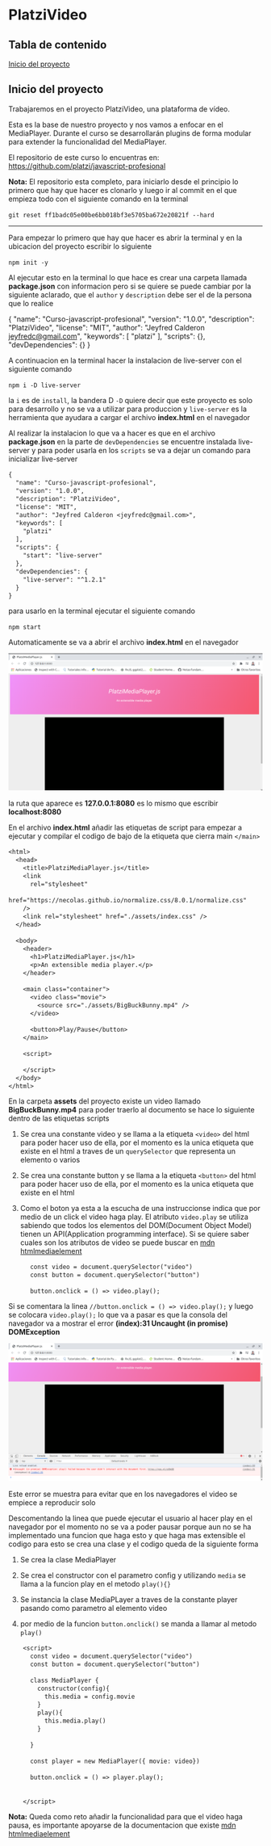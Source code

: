 # PlatziVideo

## Tabla de contenido 

[Inicio del proyecto](#Inicio-del-proyecto)

[]()

[]()

[]()

[]()

[]()

[]()

[]()

[]()

[]()

[]()

[]()

[]()

[]()

[]()

[]()

[]()

[]()

[]()

[]()

[]()

[]()

[]()

[]()

[]()

[]()

[]()

[]()

## Inicio del proyecto

Trabajaremos en el proyecto PlatziVideo, una plataforma de vídeo.

Esta es la base de nuestro proyecto y nos vamos a enfocar en el MediaPlayer. Durante el curso se desarrollarán plugins de forma modular para extender la funcionalidad del MediaPlayer.

El repositorio de este curso lo encuentras en: https://github.com/platzi/javascript-profesional

**Nota:** El repositorio esta completo, para iniciarlo desde el principio lo primero que hay que hacer es clonarlo y luego ir al commit en el que empieza todo con el siguiente comando en la terminal

`git reset ff1badc05e00be6bb018bf3e5705ba672e20821f --hard`

___

Para empezar lo primero que hay que hacer es abrir la terminal y en la ubicacion del proyecto escribir lo siguiente

`npm init -y`

Al ejecutar esto en la terminal lo que hace es crear una carpeta llamada **package.json** con informacion pero si se quiere se puede cambiar por la siguiente aclarado, que el `author` y `description` debe ser el de la persona que lo realice

{
  "name": "Curso-javascript-profesional",
  "version": "1.0.0",
  "description": "PlatziVideo",
  "license": "MIT",
  "author": "Jeyfred Calderon <jeyfredc@gmail.com>",
  "keywords": [
    "platzi"
  ],
  "scripts": {},
  "devDependencies": {}
}

A continuacion en la terminal hacer la instalacion de live-server con el siguiente comando

`npm i -D live-server`

la `i` es de `install`, la bandera D `-D` quiere decir que este proyecto es solo para desarrollo y no se va a utilizar para produccion y `live-server` es la herramienta que ayudara a cargar el archivo **index.html** en el navegador

Al realizar la instalacion lo que va a hacer es que en el archivo **package.json** en la parte de `devDependencies` se encuentre instalada live-server y para poder usarla en los `scripts` se va a dejar un comando para inicializar live-server

```
{
  "name": "Curso-javascript-profesional",
  "version": "1.0.0",
  "description": "PlatziVideo",
  "license": "MIT",
  "author": "Jeyfred Calderon <jeyfredc@gmail.com>",
  "keywords": [
    "platzi"
  ],
  "scripts": {
    "start": "live-server"
  },
  "devDependencies": {
    "live-server": "^1.2.1"
  }
}
```

para usarlo en la terminal ejecutar el siguiente comando 

`npm start `

Automaticamente se va a abrir el archivo **index.html** en el navegador

![assets-git/1.png](assets-git/1.png)

la ruta que aparece es **127.0.0.1:8080** es lo mismo que escribir **localhost:8080**

En el archivo **index.html** añadir las etiquetas de script para empezar a ejecutar y compilar el codigo de bajo de la etiqueta que cierra main `</main>`

```
<html>
  <head>
    <title>PlatziMediaPlayer.js</title>
    <link
      rel="stylesheet"
      href="https://necolas.github.io/normalize.css/8.0.1/normalize.css"
    />
    <link rel="stylesheet" href="./assets/index.css" />
  </head>

  <body>
    <header>
      <h1>PlatziMediaPlayer.js</h1>
      <p>An extensible media player.</p>
    </header>

    <main class="container">
      <video class="movie">
        <source src="./assets/BigBuckBunny.mp4" />
      </video>

      <button>Play/Pause</button>
    </main>

    <script>

    </script>
  </body>
</html>

```

En la carpeta **assets** del proyecto existe un video llamado **BigBuckBunny.mp4** para poder traerlo al documento se hace lo siguiente dentro de las etiquetas scripts

1. Se crea una constante video y se llama a la etiqueta `<video>` del html para poder hacer uso de ella, por el momento es la unica etiqueta que existe en el html a traves de un `querySelector` que representa un elemento o varios

2. Se crea una constante button y se llama a la etiqueta `<button>` del html para poder hacer uso de ella, por el momento es la unica etiqueta que existe en el html

3. Como el boton ya esta a la escucha de una instruccionse indica que por medio de un click el video haga play. El atributo `video.play` se utiliza sabiendo que todos los elementos del DOM(Document Object Model) tienen un API(Application programming interface). Si se quiere saber cuales son los atributos de video se puede buscar en [mdn htmlmediaelement](https://developer.mozilla.org/es/docs/Web/API/HTMLMediaElement)

```
      const video = document.querySelector("video")
      const button = document.querySelector("button")

      button.onclick = () => video.play();
```

Si se comentara la linea `//button.onclick = () => video.play();` y luego se colocara `video.play();` lo que va a pasar es que la consola del navegador va a mostrar el error **(index):31 Uncaught (in promise) DOMException**

![assets-git/2.png](assets-git/2.png)

Este error se muestra para evitar que en los navegadores el video se empiece a reproducir solo

Descomentando la linea que puede ejecutar el usuario al hacer play en el navegador por el momento no se va a poder pausar porque aun no se ha implementado una funcion que haga esto y que haga mas extensible el codigo para esto se crea una clase y el codigo queda de la siguiente forma

1. Se crea la clase MediaPlayer

2. Se crea el constructor con el parametro config y utilizando `media` se llama a la funcion play en el metodo `play(){}`

3. Se instancia la clase MediaPLayer a traves de la constante player pasando como parametro al elemento video

4. por medio de la funcion `button.onclick()` se manda a llamar al metodo `play()`

```
    <script>
      const video = document.querySelector("video")
      const button = document.querySelector("button")

      class MediaPlayer {
        constructor(config){
          this.media = config.movie
        }
        play(){
          this.media.play()
        }

      }

      const player = new MediaPlayer({ movie: video})

      button.onclick = () => player.play();


    </script>
```

**Nota:** Queda como reto añadir la funcionalidad para que el video haga pausa, es importante apoyarse de la documentacion que existe [mdn htmlmediaelement](https://developer.mozilla.org/es/docs/Web/API/HTMLMediaElement)

